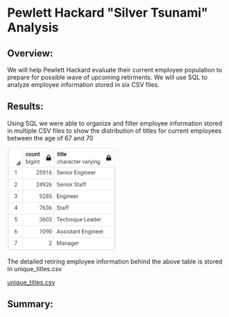 # Pewlett Hackard "Silver Tsunami" Analysis

## Overview:
We will help Pewlett Hackard evaluate their current employee population to prepare for possible wave of upcoming retirments.  We will use SQL to analyze employee information stored in six CSV files.  

## Results:
Using SQL we were able to organize and filter employee information stored in multiple CSV files to show the distribution of titles for current employees between the age of 67 and 70

<img src = "retiring_titles.PNG" width = "250px">

The detailed retiring employee information behind the above table is stored in unique_titles.csv

[unique_titles.csv](Data/unique_titles.csv)

## Summary:
